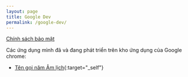 ```yaml
---
layout: page
title: Google Dev
permalink: /google-dev/
---
```


[Chính sách bảo mật](https://vukienha.github.io/privacy-policy/)    

Các ứng dụng mình đã và đang phát triển trên kho ứng dụng của Google chrome:
- [Tên gọi năm Âm lịch](https://vukienha.github.io/2019/01/07/ten-goi-nam-am-lich-gsheet-add-on.html){:target="_self"}